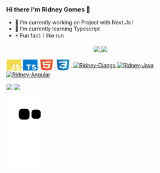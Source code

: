 ### Hi there I'm Ridney Gomes 👋

- 🔭 I’m currently working on Project with Next.Js !
- 🌱 I’m currently learning  Typescript
- ⚡ Fun fact: I like run

<div align="center">
  <a href="https://github.com/ridney2019">
  <img height="180em" src="https://github-readme-stats.vercel.app/api?username=ridney2019&show_icons=true&theme=dark&include_all_commits=true&count_private=true"/>
  <img height="180em" src="https://github-readme-stats.vercel.app/api/top-langs/?username=ridney2019&layout=compact&langs_count=7&theme=dark"/>
</div>

<div style="display: inline_block"><br>
  <img align="center" alt="Ridney-Js" height="30" width="40" src="https://raw.githubusercontent.com/devicons/devicon/master/icons/javascript/javascript-plain.svg">
  <img align="center" alt="Ridney-Ts" height="30" width="40" src="https://raw.githubusercontent.com/devicons/devicon/master/icons/typescript/typescript-plain.svg">
  <img align="center" alt="Ridney-HTML" height="30" width="40" src="https://raw.githubusercontent.com/devicons/devicon/master/icons/html5/html5-original.svg">
  <img align="center" alt="Ridney-CSS" height="30" width="40" src="https://raw.githubusercontent.com/devicons/devicon/master/icons/css3/css3-original.svg">
  <img align="center" alt="Ridney-Python" height="30" width="0" src="https://raw.githubusercontent.com/devicons/devicon/master/icons/python/python-original.svg">
  <img align="center" alt="Ridney-Django" height="30" width="70" src="https://img.shields.io/badge/Django-092E20?style=for-the-badge&logo=django&logoColor=white">
  <img align="center" alt="Ridney-Java" height="30" width="70" src="https://img.shields.io/badge/Java-ED8B00?style=for-the-badge&logo=java&logoColor=white">
  <img align="center" alt="Ridney-Angular" height="30" width="70" src="https://img.shields.io/badge/Angular-DD0031?style=for-the-badge&logo=angular&logoColor=white">
</div>
  
<br>
  
<div> 
  <a href = "mailto:ridneygbs@gmail.com"><img src="https://img.shields.io/badge/-Gmail-%23333?style=for-the-badge&logo=gmail&logoColor=white" target="_blank"></a>
  <a href="https://www.linkedin.com/in/ridney-queiroz-86418135/" target="_blank"><img src="https://img.shields.io/badge/-LinkedIn-%230077B5?style=for-the-badge&logo=linkedin&logoColor=white" target="_blank"></a> 

  ![Snake animation](https://github.com/rafaballerini/rafaballerini/blob/output/github-contribution-grid-snake.svg)
</div>
